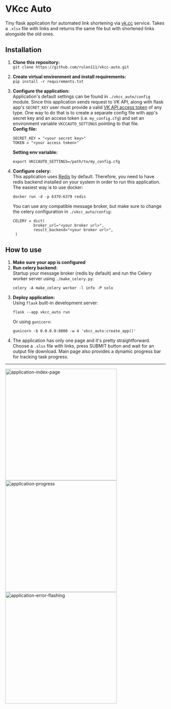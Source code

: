 # VKcc Auto
Tiny flask application for automated link shortening via [vk.cc](https://vk.com/cc) service.
Takes a `.xlsx` file with links and returns the same file but with shortened links alongside the old ones.

## Installation
1. **Clone this repository:**<br>
```git clone https://github.com/rulen111/vkcc-auto.git```

2. **Create virtual environment and install requirements:**<br>
```pip install -r requirements.txt```

3. **Configure the application:**<br>
Application's default settings can be found in `./vkcc_auto/config` module. Since this application sends request to VK API, along with flask app's `SECRET_KEY` user must provide a valid [VK API access token](https://dev.vk.com/ru/api/access-token/getting-started) of any type.
One way to do that is to create a separate config file with app's secret key and an access token (i.e. `my_config.cfg`) and set an environment variable `VKCCAUTO_SETTINGS` pointing to that file.<br>
   **Config file:**<br>
    ```
    SECRET_KEY = "<your secret key>"
    TOKEN = "<your access token>"
    ```
    **Setting env variable:**
    ```
   export VKCCAUTO_SETTINGS=/path/to/my_config.cfg
   ```
4. **Configure celery:**<br>
This application uses [Redis](https://docs.celeryq.dev/en/stable/getting-started/backends-and-brokers/redis.html#broker-redis) by default. Therefore, you need to have redis backend installed on your system in order to run this application. The easiest way is to use docker:<br>
   ```
   docker run -d -p 6379:6379 redis
   ```
   You can use any compatible message broker, but make sure to change the celery configuration in `./vkcc_auto/config`:<br>
   ```
   CELERY = dict(
            broker_url="<your broker url>",
            result_backend="<your broker url>",
    )
   ```

## How to use
1. **Make sure your app is configured**
2. **Run celery backend:**<br>
Startup your message broker (redis by default) and run the Celery worker server using `./make_celery.py`:<br>
   ```
   celery -A make_celery worker -l info -P solo
   ```
3. **Deploy application:**<br>
Using `flask` built-in development server:<br>
    ```
    flask --app vkcc_auto run
    ```
    Or using `gunicorn`:
    ```
   gunicorn -b 0.0.0.0:8000 -w 4 'vkcc_auto:create_app()'
   ```
4. The application has only one page and it's pretty straightforward. Choose a `.xlsx` file with links, press SUBMIT button and wait for an output file download. Main page also provides a dynamic progress bar for tracking task progress.
---
<img alt="application-index-page" src="img/application-index-page.png" title="application-index-page" width="350"/><img alt="application-progress" src="img/application-progress.png" title="application-progress" width="350"/><img alt="application-error-flashing" src="img/application-error-flashing.png" title="application-error-flashing" width="350"/>
